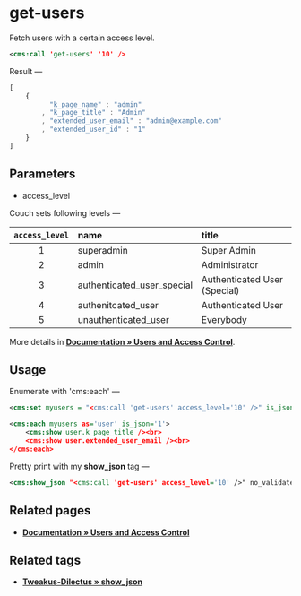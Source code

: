 # get-users

Fetch users with a certain access level.

```xml
<cms:call 'get-users' '10' />
```
Result &mdash;

```js
[
    {
          "k_page_name" : "admin"
        , "k_page_title" : "Admin"
        , "extended_user_email" : "admin@example.com"
        , "extended_user_id" : "1"
    }
]
```

## Parameters

* access_level

Couch sets following levels &mdash;

| `access_level` |    name   	|      title |
|:-------:| :--------- | :---------- |
|    1    | superadmin | Super Admin |
|    2    | admin      | Administrator |
|    3    | authenticated_user_special | Authenticated User (Special) |
|    4    | authenitcated_user         | Authenticated User |
|    5    | unauthenticated_user       | Everybody |

More details in [**Documentation &raquo; Users and Access Control**](https://docs.couchcms.com/concepts/users.html).

## Usage

Enumerate with 'cms:each' &mdash;

```xml
<cms:set myusers = "<cms:call 'get-users' access_level='10' />" is_json='1' />

<cms:each myusers as='user' is_json='1'>
    <cms:show user.k_page_title /><br>
    <cms:show user.extended_user_email /><br>
</cms:each>
```

Pretty print with my **show_json** tag &mdash;

```xml
<cms:show_json "<cms:call 'get-users' access_level='10' />" no_validate='1' />
```

## Related pages

* [**Documentation &raquo; Users and Access Control**](https://docs.couchcms.com/concepts/users.html)

## Related tags

* [**Tweakus-Dilectus &raquo; show_json**](https://github.com/trendoman/Tweakus-Dilectus/tree/main/anton.cms%40ya.ru__tags-new/show_json/)
